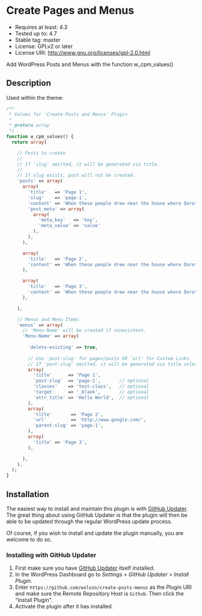# Create Pages and Menus

* Requires at least:  4.3
* Tested up to:       4.7
* Stable tag:         master
* License:            GPLv2 or later
* License URI:        http://www.gnu.org/licenses/gpl-2.0.html

Add WordPress Posts and Menus with the function w_cpm_values()

## Description

Used within the theme:

```php
/**
 * Values for 'Create Posts and Menus' Plugin
 *
 * @return array
 */
function w_cpm_values() {  
  return array(

    // Posts to create
    //
    // If 'slug' omitted, it will be generated via title.
    //
    // If slug exists, post will not be created.
    'posts' => array(
      array(
        'title'   => 'Page 1',
        'slug'    => 'page-1',
        'content' => 'When these people drew near the house where Dorothy was standing in the doorway.',
        'post_meta' => array(
          array(
            'meta_key'   => 'key',
            'meta_value' => 'value'
          ),
        ),
      ),

      array(
        'title'   => 'Page 2',
        'content' => 'When these people drew near the house where Dorothy was standing in the doorway.',
      ),

      array(
        'title'   => 'Page 3',
        'content' => 'When these people drew near the house where Dorothy was standing in the doorway.',
      ),

    ),

    // Menus and Menu Items
    'menus' => array(
      // 'Menu-Name' will be created if nonexistent.
      'Menu-Name' => array(
      
        'delete-existing' => true,
        
        // Use 'post-slug' for pages/posts OR 'url' for Custom Links
        // If 'post-slug' omitted, it will be generated via title unless 'url' is used.
        array(
          'title'      => 'Page 1',
          'post-slug'  => 'page-1',       // optional
          'classes'    => 'test-class',   // optional
          'target'     => '_blank',       // optional
          'attr_title' => 'Hello World',  // optional
        ),
        array(
          'title'       => 'Page 2',
          'url'         => 'http://www.google.com/',
          'parent-slug' => 'page-1',
        ),
        array(
          'title' => 'Page 3',
        ),

      ),
    ),
  );
}
```

## Installation

The easiest way to install and maintain this plugin is with [GitHub Updater](https://github.com/afragen/github-updater). The great thing about using GitHub Updater is that the plugin will then be able to be updated through the regular WordPress update process.

Of course, if you wish to install and update the plugin manually, you are welcome to do so.

### Installing with GitHub Updater
1. First make sure you have [GitHub Updater](https://github.com/afragen/github-updater/wiki/Installation) itself installed.
2. In the WordPress Dashboard go to *Settings > GitHub Updater > Install Plugin*.
3. Enter `https://github.com/wolozo/create-posts-menus` as the Plugin URI and make sure the Remote Repository Host is `Github`. Then click the "Install Plugin".
4. Activate the plugin after it has installed.
